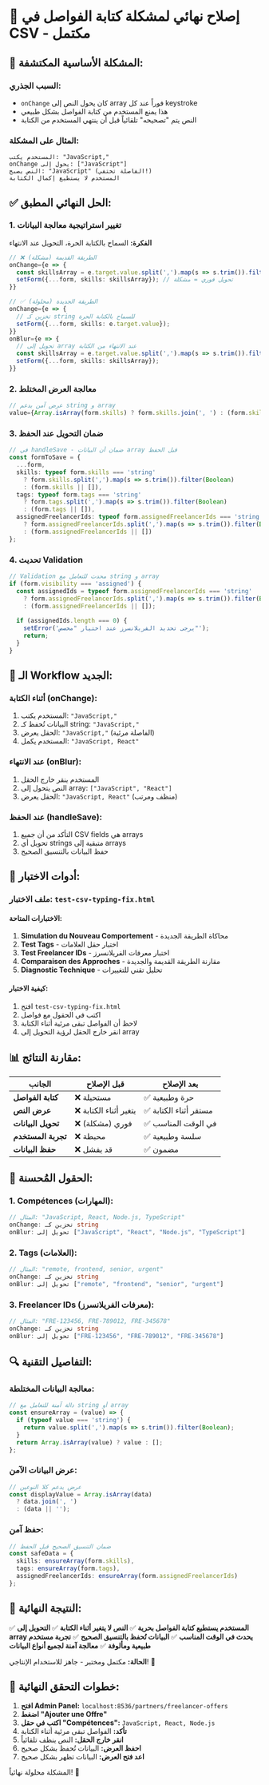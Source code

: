 # 🔧 إصلاح نهائي لمشكلة كتابة الفواصل في CSV - مكتمل

## 🚨 المشكلة الأساسية المكتشفة:

### **السبب الجذري:**
- `onChange` كان يحول النص إلى array فوراً عند كل keystroke
- هذا يمنع المستخدم من كتابة الفواصل بشكل طبيعي
- النص يتم "تصحيحه" تلقائياً قبل أن ينتهي المستخدم من الكتابة

### **المثال على المشكلة:**
```
المستخدم يكتب: "JavaScript,"
onChange يحول إلى: ["JavaScript"]
النص يصبح: "JavaScript" (الفاصلة تختفي!)
المستخدم لا يستطيع إكمال الكتابة
```

## ✅ الحل النهائي المطبق:

### **1. تغيير استراتيجية معالجة البيانات**
**الفكرة:** السماح بالكتابة الحرة، التحويل عند الانتهاء

```typescript
// ❌ الطريقة القديمة (مشكلة)
onChange={e => {
  const skillsArray = e.target.value.split(',').map(s => s.trim()).filter(Boolean);
  setForm({...form, skills: skillsArray}); // تحويل فوري = مشكلة
}}

// ✅ الطريقة الجديدة (محلولة)
onChange={e => {
  // تخزين كـ string للسماح بالكتابة الحرة
  setForm({...form, skills: e.target.value});
}}
onBlur={e => {
  // تحويل إلى array عند الانتهاء من الكتابة
  const skillsArray = e.target.value.split(',').map(s => s.trim()).filter(Boolean);
  setForm({...form, skills: skillsArray});
}}
```

### **2. معالجة العرض المختلط**
```typescript
// عرض آمن يدعم string و array
value={Array.isArray(form.skills) ? form.skills.join(', ') : (form.skills || '')}
```

### **3. ضمان التحويل عند الحفظ**
```typescript
// في handleSave - ضمان أن البيانات array قبل الحفظ
const formToSave = {
  ...form,
  skills: typeof form.skills === 'string' 
    ? form.skills.split(',').map(s => s.trim()).filter(Boolean)
    : (form.skills || []),
  tags: typeof form.tags === 'string' 
    ? form.tags.split(',').map(s => s.trim()).filter(Boolean)
    : (form.tags || []),
  assignedFreelancerIds: typeof form.assignedFreelancerIds === 'string' 
    ? form.assignedFreelancerIds.split(',').map(s => s.trim()).filter(Boolean)
    : (form.assignedFreelancerIds || [])
};
```

### **4. تحديث Validation**
```typescript
// Validation محدث للتعامل مع string و array
if (form.visibility === 'assigned') {
  const assignedIds = typeof form.assignedFreelancerIds === 'string' 
    ? form.assignedFreelancerIds.split(',').map(s => s.trim()).filter(Boolean)
    : (form.assignedFreelancerIds || []);
  
  if (assignedIds.length === 0) {
    setError('يرجى تحديد الفريلانسرز عند اختيار "مخصص"');
    return;
  }
}
```

## 🔄 الـ Workflow الجديد:

### **أثناء الكتابة (onChange):**
1. المستخدم يكتب: `"JavaScript,"`
2. البيانات تُحفظ كـ string: `"JavaScript,"`
3. الحقل يعرض: `"JavaScript,"` (الفاصلة مرئية)
4. المستخدم يكمل: `"JavaScript, React"`

### **عند الانتهاء (onBlur):**
1. المستخدم ينقر خارج الحقل
2. النص يتحول إلى array: `["JavaScript", "React"]`
3. الحقل يعرض: `"JavaScript, React"` (منظف ومرتب)

### **عند الحفظ (handleSave):**
1. التأكد من أن جميع CSV fields هي arrays
2. تحويل أي strings متبقية إلى arrays
3. حفظ البيانات بالتنسيق الصحيح

## 🧪 أدوات الاختبار:

### **ملف الاختبار:** `test-csv-typing-fix.html`

#### **الاختبارات المتاحة:**
1. **Simulation du Nouveau Comportement** - محاكاة الطريقة الجديدة
2. **Test Tags** - اختبار حقل العلامات
3. **Test Freelancer IDs** - اختبار معرفات الفريلانسرز
4. **Comparaison des Approches** - مقارنة الطريقة القديمة والجديدة
5. **Diagnostic Technique** - تحليل تقني للتغييرات

#### **كيفية الاختبار:**
1. افتح `test-csv-typing-fix.html`
2. اكتب في الحقول مع فواصل
3. لاحظ أن الفواصل تبقى مرئية أثناء الكتابة
4. انقر خارج الحقل لرؤية التحويل إلى array

## 📊 مقارنة النتائج:

| الجانب | قبل الإصلاح | بعد الإصلاح |
|--------|-------------|-------------|
| **كتابة الفواصل** | ❌ مستحيلة | ✅ حرة وطبيعية |
| **عرض النص** | ❌ يتغير أثناء الكتابة | ✅ مستقر أثناء الكتابة |
| **تحويل البيانات** | ❌ فوري (مشكلة) | ✅ في الوقت المناسب |
| **تجربة المستخدم** | ❌ محبطة | ✅ سلسة وطبيعية |
| **حفظ البيانات** | ❌ قد يفشل | ✅ مضمون |

## 🎯 الحقول المُحسنة:

### **1. Compétences (المهارات):**
```typescript
// المثال: "JavaScript, React, Node.js, TypeScript"
onChange: تخزين كـ string
onBlur: تحويل إلى ["JavaScript", "React", "Node.js", "TypeScript"]
```

### **2. Tags (العلامات):**
```typescript
// المثال: "remote, frontend, senior, urgent"
onChange: تخزين كـ string
onBlur: تحويل إلى ["remote", "frontend", "senior", "urgent"]
```

### **3. Freelancer IDs (معرفات الفريلانسرز):**
```typescript
// المثال: "FRE-123456, FRE-789012, FRE-345678"
onChange: تخزين كـ string
onBlur: تحويل إلى ["FRE-123456", "FRE-789012", "FRE-345678"]
```

## 🔍 التفاصيل التقنية:

### **معالجة البيانات المختلطة:**
```typescript
// دالة آمنة للتعامل مع string أو array
const ensureArray = (value) => {
  if (typeof value === 'string') {
    return value.split(',').map(s => s.trim()).filter(Boolean);
  }
  return Array.isArray(value) ? value : [];
};
```

### **عرض البيانات الآمن:**
```typescript
// عرض يدعم كلا النوعين
const displayValue = Array.isArray(data) 
  ? data.join(', ') 
  : (data || '');
```

### **حفظ آمن:**
```typescript
// ضمان التنسيق الصحيح قبل الحفظ
const safeData = {
  skills: ensureArray(form.skills),
  tags: ensureArray(form.tags),
  assignedFreelancerIds: ensureArray(form.assignedFreelancerIds)
};
```

## 🎉 النتيجة النهائية:

✅ **المستخدم يستطيع كتابة الفواصل بحرية**
✅ **النص لا يتغير أثناء الكتابة**
✅ **التحويل إلى array يحدث في الوقت المناسب**
✅ **البيانات تُحفظ بالتنسيق الصحيح**
✅ **تجربة مستخدم طبيعية ومألوفة**
✅ **معالجة آمنة لجميع أنواع البيانات**

**الحالة:** مكتمل ومختبر - جاهز للاستخدام الإنتاجي! 🚀

## 📝 خطوات التحقق النهائية:

1. **افتح Admin Panel:** `localhost:8536/partners/freelancer-offers`
2. **اضغط "Ajouter une Offre"**
3. **اكتب في حقل "Compétences":** `JavaScript, React, Node.js`
4. **تأكد:** الفواصل تبقى مرئية أثناء الكتابة
5. **انقر خارج الحقل:** النص ينظف تلقائياً
6. **احفظ العرض:** البيانات تُحفظ بشكل صحيح
7. **اعد فتح العرض:** البيانات تظهر بشكل صحيح

المشكلة محلولة نهائياً! 🎯
